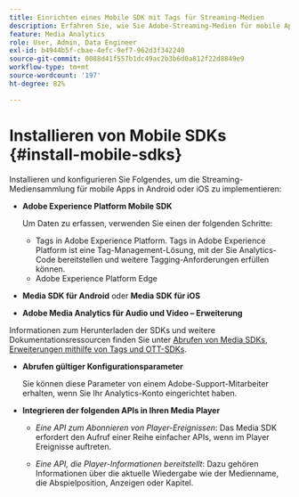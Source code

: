 ```yaml
---
title: Einrichten eines Mobile SDK mit Tags für Streaming-Medien
description: Erfahren Sie, wie Sie Adobe-Streaming-Medien für mobile Apps implementieren.
feature: Media Analytics
role: User, Admin, Data Engineer
exl-id: b4944b5f-cbae-4efc-9ef7-962d3f342240
source-git-commit: 0088d41f557b1dc49ac2b3b6d0a812f22d8849e9
workflow-type: tm+mt
source-wordcount: '197'
ht-degree: 82%

---
```


# Installieren von Mobile SDKs {#install-mobile-sdks}

Installieren und konfigurieren Sie Folgendes, um die Streaming-Mediensammlung für mobile Apps in Android oder iOS zu implementieren:

* **Adobe Experience Platform Mobile SDK**

  Um Daten zu erfassen, verwenden Sie einen der folgenden Schritte:
   * Tags in Adobe Experience Platform. Tags in Adobe Experience Platform ist eine Tag-Management-Lösung, mit der Sie Analytics-Code bereitstellen und weitere Tagging-Anforderungen erfüllen können.
   * Adobe Experience Platform Edge

* **Media SDK für Android** oder **Media SDK für iOS**

* **Adobe Media Analytics für Audio und Video – Erweiterung**

Informationen zum Herunterladen der SDKs und weitere Dokumentationsressourcen finden Sie unter [Abrufen von Media SDKs, Erweiterungen mithilfe von Tags und OTT-SDKs](/help/getting-started/download-sdks.md).

* **Abrufen gültiger Konfigurationsparameter**

  Sie können diese Parameter von einem Adobe-Support-Mitarbeiter erhalten, wenn Sie Ihr Analytics-Konto eingerichtet haben.

* **Integrieren der folgenden APIs in Ihren Media Player**

   * *Eine API zum Abonnieren von Player-Ereignissen*: Das Media SDK erfordert den Aufruf einer Reihe einfacher APIs, wenn im Player Ereignisse auftreten.

   * *Eine API, die Player-Informationen bereitstellt*: Dazu gehören Informationen über die aktuelle Wiedergabe wie der Medienname, die Abspielposition, Anzeigen oder Kapitel.

